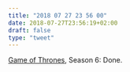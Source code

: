 ```yaml
---
title: "2018 07 27 23 56 00"
date: 2018-07-27T23:56:19+02:00
draft: false
type: "tweet"
---
```

[Game of Thrones](https://en.wikipedia.org/wiki/Game_of_Thrones), Season 6: Done.
